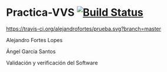 # Practica-VVS [![Build Status](https://travis-ci.org/alejandrofortes/Practica-VVS.svg?branch=master)](https://github.com/alejandrofortes/Practica-VVS) 


https://travis-ci.org/alejandrofortes/prueba.svg?branch=master

Alejandro Fortes Lopes

Ángel García Santos

Validación y verificación del Software
